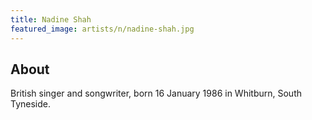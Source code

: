```yaml
---
title: Nadine Shah
featured_image: artists/n/nadine-shah.jpg
---
```

## About

British singer and songwriter, born 16 January 1986  in Whitburn, South Tyneside.

